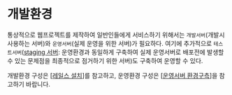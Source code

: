 # 개발환경

통상적으로 웹프로젝트를 제작하여 일반인들에게 서비스하기 위해서는 `개발서버`(개발시 사용하는 서버)와 `운영서버`(실제 운영을 위한 서버)가 필요하다. 여기에 추가적으로 `테스트서버`([staging 서버](https://www.techopedia.com/definition/4205/staging-server): 운영환경과 동일하게 구축하여 실제 운영서버로 배포전에 발생할 수 있는 문제점을 최종적으로 점거하기 위한 서버)도 구축하여 운영할 수 있다. 

개발환경 구성은 [[레일스 설치](/contents/rails/install.md)]를 참고하고, 운영환경 구성은 [[운영서버 환경구측](/contents/pro_env.md)]을 참고하기 바랍니다. 
